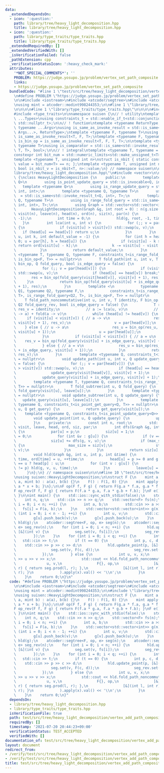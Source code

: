 ```yaml
---
data:
  _extendedDependsOn:
  - icon: ':question:'
    path: library/tree/heavy_light_decomposition.hpp
    title: library/tree/heavy_light_decomposition.hpp
  - icon: ':question:'
    path: library/type_traits/type_traits.hpp
    title: library/type_traits/type_traits.hpp
  _extendedRequiredBy: []
  _extendedVerifiedWith: []
  _isVerificationFailed: false
  _pathExtension: cpp
  _verificationStatusIcon: ':heavy_check_mark:'
  attributes:
    '*NOT_SPECIAL_COMMENTS*': ''
    PROBLEM: https://judge.yosupo.jp/problem/vertex_set_path_composite
    links:
    - https://judge.yosupo.jp/problem/vertex_set_path_composite
  bundledCode: "#line 1 \"test/src/tree/heavy_light_decomposition/vertex_add_path_composite.test.cpp\"\
    \n#define PROBLEM \"https://judge.yosupo.jp/problem/vertex_set_path_composite\"\
    \n\n#include <iostream>\n#include <atcoder/segtree>\n#include <atcoder/modint>\n\
    \nusing mint = atcoder::modint998244353;\n\n#line 1 \"library/tree/heavy_light_decomposition.hpp\"\
    \n\n\n\n#line 1 \"library/type_traits/type_traits.hpp\"\n\n\n\n#include <limits>\n\
    #include <type_traits>\n\nnamespace suisen {\n// ! utility\ntemplate <typename\
    \ ...Types>\nusing constraints_t = std::enable_if_t<std::conjunction_v<Types...>,\
    \ std::nullptr_t>;\n\n// ! function\ntemplate <typename ReturnType, typename Callable,\
    \ typename ...Args>\nusing is_same_as_invoke_result = std::is_same<std::invoke_result_t<Callable,\
    \ Args...>, ReturnType>;\ntemplate <typename F, typename T>\nusing is_uni_op =\
    \ is_same_as_invoke_result<T, F, T>;\ntemplate <typename F, typename T>\nusing\
    \ is_bin_op = is_same_as_invoke_result<T, F, T, T>;\n\ntemplate <typename Comparator,\
    \ typename T>\nusing is_comparator = std::is_same<std::invoke_result_t<Comparator,\
    \ T, T>, bool>;\n\n// ! integral\ntemplate <typename T, typename = constraints_t<std::is_integral<T>>>\n\
    constexpr int bit_num = std::numeric_limits<std::make_unsigned_t<T>>::digits;\n\
    template <typename T, unsigned int n>\nstruct is_nbit { static constexpr bool\
    \ value = bit_num<T> == n; };\ntemplate <typename T, unsigned int n>\nstatic constexpr\
    \ bool is_nbit_v = is_nbit<T, n>::value;\n} // namespace suisen\n\n\n#line 5 \"\
    library/tree/heavy_light_decomposition.hpp\"\n#include <vector>\n\nnamespace suisen\
    \ {\nclass HeavyLightDecomposition {\n    public:\n        template <typename\
    \ Q>\n        using is_point_update_query = std::is_invocable<Q, int>;\n     \
    \   template <typename Q>\n        using is_range_update_query = std::is_invocable<Q,\
    \ int, int>;\n        template <typename Q, typename T>\n        using is_point_get_query\
    \  = std::is_same<std::invoke_result_t<Q, int>, T>;\n        template <typename\
    \ Q, typename T>\n        using is_range_fold_query = std::is_same<std::invoke_result_t<Q,\
    \ int, int>, T>;\n\n        using Graph = std::vector<std::vector<int>>;\n\n \
    \       HeavyLightDecomposition(Graph &g, int root = 0) : n(g.size()), root(root),\
    \ visit(n), leave(n), head(n), ord(n), siz(n), par(n) {\n            dfs(g, root,\
    \ -1);\n            int time = 0;\n            hld(g, root, -1, time);\n     \
    \   }\n        int lca(int u, int v) {\n            for (;; v = par[head[v]])\
    \ {\n                if (visit[u] > visit[v]) std::swap(u, v);\n             \
    \   if (head[u] == head[v]) return u;\n            }\n        }\n        int la(int\
    \ u, int k, int default_value = -1) {\n            for (int h = head[u]; u >=\
    \ 0; u = par[h], h = head[u]) {\n                if (visit[u] - k >= visit[h])\
    \ return ord[visit[u] - k];\n                k -= visit[u] - visit[h] + 1;\n \
    \           }\n            return default_value;\n        }\n        template\
    \ <typename T, typename Q, typename F, constraints_t<is_range_fold_query<Q, T>,\
    \ is_bin_op<F, T>> = nullptr>\n        T fold_path(int u, int v, T identity, F\
    \ bin_op, Q fold_query, bool is_edge_query = false) {\n            T res = identity;\n\
    \            for (;; v = par[head[v]]) {\n                if (visit[u] > visit[v])\
    \ std::swap(u, v);\n                if (head[u] == head[v]) break;\n         \
    \       res = bin_op(fold_query(visit[head[v]], visit[v] + 1), res);\n       \
    \     }\n            return bin_op(fold_query(visit[u] + is_edge_query, visit[v]\
    \ + 1), res);\n        }\n        template <\n            typename T, typename\
    \ Q1, typename Q2, typename F,\n            constraints_t<is_range_fold_query<Q1,\
    \ T>, is_range_fold_query<Q2, T>, is_bin_op<F, T>> = nullptr\n        >\n    \
    \    T fold_path_noncommutative(int u, int v, T identity, F bin_op, Q1 fold_query,\
    \ Q2 fold_query_rev, bool is_edge_query = false) {\n            T res_u = identity,\
    \ res_v = identity;\n            // a := lca(u, v)\n            // res = fold(u\
    \ -> a) + fold(a -> v)\n            while (head[u] != head[v]) {\n           \
    \     if (visit[u] < visit[v]) { // a -> v\n                    res_v = bin_op(fold_query(visit[head[v]],\
    \ visit[v] + 1), res_v);\n                    v = par[head[v]];\n            \
    \    } else { // u -> a\n                    res_u = bin_op(res_u, fold_query_rev(visit[head[u]],\
    \ visit[u] + 1));\n                    u = par[head[u]];\n                }\n\
    \            }\n            if (visit[u] < visit[v]) { // a = u\n            \
    \    res_v = bin_op(fold_query(visit[u] + is_edge_query, visit[v] + 1), res_v);\n\
    \            } else { // a = v\n                res_u = bin_op(res_u, fold_query_rev(visit[v]\
    \ + is_edge_query, visit[u] + 1));\n            }\n            return bin_op(res_u,\
    \ res_v);\n        }\n        template <typename Q, constraints_t<is_range_update_query<Q>>\
    \ = nullptr>\n        void update_path(int u, int v, Q update_query, bool is_edge_query\
    \ = false) {\n            for (;; v = par[head[v]]) {\n                if (visit[u]\
    \ > visit[v]) std::swap(u, v);\n                if (head[u] == head[v]) break;\n\
    \                update_query(visit[head[v]], visit[v] + 1);\n            }\n\
    \            update_query(visit[u] + is_edge_query, visit[v] + 1);\n        }\n\
    \        template <typename T, typename Q, constraints_t<is_range_fold_query<Q,\
    \ T>> = nullptr>\n        T fold_subtree(int u, Q fold_query) {\n            return\
    \ fold_query(visit[u], leave[u]);\n        }\n        template <typename Q, constraints_t<is_range_update_query<Q>>\
    \ = nullptr>\n        void update_subtree(int u, Q update_query) {\n         \
    \   update_query(visit[u], leave[u]);\n        }\n        template <typename T,\
    \ typename Q, constraints_t<is_point_get_query<Q, T>> = nullptr>\n        T get_point(int\
    \ u, Q get_query) {\n            return get_query(visit[u]);\n        }\n    \
    \    template <typename Q, constraints_t<is_point_update_query<Q>> = nullptr>\n\
    \        void update_point(int u, Q update_query) {\n            update_query(visit[u]);\n\
    \        }\n    private:\n        const int n, root;\n        std::vector<int>\
    \ visit, leave, head, ord, siz, par;\n        int dfs(Graph &g, int u, int p)\
    \ {\n            par[u] = p;\n            siz[u] = 1;\n            int max_size\
    \ = 0;\n            for (int &v : g[u]) {\n                if (v == p) continue;\n\
    \                siz[u] += dfs(g, v, u);\n                if (max_size < siz[v])\
    \ {\n                    max_size = siz[v];\n                    std::swap(g[u].front(),\
    \ v);\n                }\n            }\n            return siz[u];\n        }\n\
    \        void hld(Graph &g, int u, int p, int &time) {\n            visit[u] =\
    \ time, ord[time] = u, ++time;\n            head[u] = p >= 0 and g[p].front()\
    \ == u ? head[p] : u;\n            for (int v : g[u]) {\n                if (v\
    \ != p) hld(g, v, u, time);\n            }\n            leave[u] = time;\n   \
    \     }\n};\n} // namespace suisen\n\n\n#line 10 \"test/src/tree/heavy_light_decomposition/vertex_add_path_composite.test.cpp\"\
    \nusing suisen::HeavyLightDecomposition;\n\nstruct F {\n    mint a, b;\n    F(mint\
    \ a, mint b) : a(a), b(b) {}\n    F() : F(1, 0) {}\n    mint apply(mint x) { return\
    \ a * x + b; }\n};\n\nF op(F f, F g) { return F(g.a * f.a, g.a * f.b + g.b); }\n\
    F op_rev(F f, F g) { return F(f.a * g.a, f.a * g.b + f.b); }\nF e() { return F{};\
    \ }\n\nint main() {\n    std::ios::sync_with_stdio(false);\n    std::cin.tie(nullptr);\n\
    \    int n, q;\n    std::cin >> n >> q;\n    std::vector<F> fs(n);\n    for (int\
    \ i = 0; i < n; ++i) {\n        int a, b;\n        std::cin >> a >> b;\n     \
    \   fs[i] = F(a, b);\n    }\n    std::vector<std::vector<int>> g(n);\n    for\
    \ (int i = 0; i < n - 1; ++i) {\n        int u, v;\n        std::cin >> u >> v;\n\
    \        g[u].push_back(v);\n        g[v].push_back(u);\n    }\n    HeavyLightDecomposition\
    \ hld(g);\n    atcoder::segtree<F, op, e> seg(n);\n    atcoder::segtree<F, op_rev,\
    \ e> seg_rev(n);\n    for (int i = 0; i < n; ++i) {\n        hld.update_point(i,\
    \ [&](int v) {\n            seg.set(v, fs[i]);\n            seg_rev.set(v, fs[i]);\n\
    \        });\n    }\n    for (int i = 0; i < q; ++i) {\n        int t;\n     \
    \   std::cin >> t;\n        if (t == 0) {\n            int p, c, d;\n        \
    \    std::cin >> p >> c >> d;\n            hld.update_point(p, [&](int v) {\n\
    \                seg.set(v, F(c, d));\n                seg_rev.set(v, F(c, d));\n\
    \            });\n        } else {\n            int u, v, x;\n            std::cin\
    \ >> u >> v >> x;\n            std::cout << hld.fold_path_noncommutative(\n  \
    \              u, v,\n                F{}, op,\n                [&](int l, int\
    \ r) { return seg.prod(l, r); },\n                [&](int l, int r) { return seg_rev.prod(l,\
    \ r); }\n            ).apply(x).val() << '\\n';\n        }\n        std::cout.flush();\n\
    \    }\n    return 0;\n}\n"
  code: "#define PROBLEM \"https://judge.yosupo.jp/problem/vertex_set_path_composite\"\
    \n\n#include <iostream>\n#include <atcoder/segtree>\n#include <atcoder/modint>\n\
    \nusing mint = atcoder::modint998244353;\n\n#include \"library/tree/heavy_light_decomposition.hpp\"\
    \nusing suisen::HeavyLightDecomposition;\n\nstruct F {\n    mint a, b;\n    F(mint\
    \ a, mint b) : a(a), b(b) {}\n    F() : F(1, 0) {}\n    mint apply(mint x) { return\
    \ a * x + b; }\n};\n\nF op(F f, F g) { return F(g.a * f.a, g.a * f.b + g.b); }\n\
    F op_rev(F f, F g) { return F(f.a * g.a, f.a * g.b + f.b); }\nF e() { return F{};\
    \ }\n\nint main() {\n    std::ios::sync_with_stdio(false);\n    std::cin.tie(nullptr);\n\
    \    int n, q;\n    std::cin >> n >> q;\n    std::vector<F> fs(n);\n    for (int\
    \ i = 0; i < n; ++i) {\n        int a, b;\n        std::cin >> a >> b;\n     \
    \   fs[i] = F(a, b);\n    }\n    std::vector<std::vector<int>> g(n);\n    for\
    \ (int i = 0; i < n - 1; ++i) {\n        int u, v;\n        std::cin >> u >> v;\n\
    \        g[u].push_back(v);\n        g[v].push_back(u);\n    }\n    HeavyLightDecomposition\
    \ hld(g);\n    atcoder::segtree<F, op, e> seg(n);\n    atcoder::segtree<F, op_rev,\
    \ e> seg_rev(n);\n    for (int i = 0; i < n; ++i) {\n        hld.update_point(i,\
    \ [&](int v) {\n            seg.set(v, fs[i]);\n            seg_rev.set(v, fs[i]);\n\
    \        });\n    }\n    for (int i = 0; i < q; ++i) {\n        int t;\n     \
    \   std::cin >> t;\n        if (t == 0) {\n            int p, c, d;\n        \
    \    std::cin >> p >> c >> d;\n            hld.update_point(p, [&](int v) {\n\
    \                seg.set(v, F(c, d));\n                seg_rev.set(v, F(c, d));\n\
    \            });\n        } else {\n            int u, v, x;\n            std::cin\
    \ >> u >> v >> x;\n            std::cout << hld.fold_path_noncommutative(\n  \
    \              u, v,\n                F{}, op,\n                [&](int l, int\
    \ r) { return seg.prod(l, r); },\n                [&](int l, int r) { return seg_rev.prod(l,\
    \ r); }\n            ).apply(x).val() << '\\n';\n        }\n        std::cout.flush();\n\
    \    }\n    return 0;\n}"
  dependsOn:
  - library/tree/heavy_light_decomposition.hpp
  - library/type_traits/type_traits.hpp
  isVerificationFile: true
  path: test/src/tree/heavy_light_decomposition/vertex_add_path_composite.test.cpp
  requiredBy: []
  timestamp: '2021-07-20 20:44:23+09:00'
  verificationStatus: TEST_ACCEPTED
  verifiedWith: []
documentation_of: test/src/tree/heavy_light_decomposition/vertex_add_path_composite.test.cpp
layout: document
redirect_from:
- /verify/test/src/tree/heavy_light_decomposition/vertex_add_path_composite.test.cpp
- /verify/test/src/tree/heavy_light_decomposition/vertex_add_path_composite.test.cpp.html
title: test/src/tree/heavy_light_decomposition/vertex_add_path_composite.test.cpp
---
```

